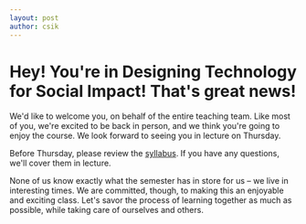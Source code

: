 ```yaml
---
layout: post
author: csik
---
```


# Hey! You're in Designing Technology for Social Impact! That's great news!
We'd like to welcome you, on behalf of the entire teaching team. Like most of you, we're excited to be back in person, and we think you're going to enjoy the course. We look forward to seeing you in lecture on Thursday.

Before Thursday, please review the [syllabus](https://courses.infosci.cornell.edu/info4240/2021fa). If you have any questions, we'll cover them in lecture.

None of us know exactly what the semester has in store for us – we live in interesting times. We are committed, though, to making this an enjoyable and exciting class. Let's savor the process of learning together as much as possible, while taking care of ourselves and others.